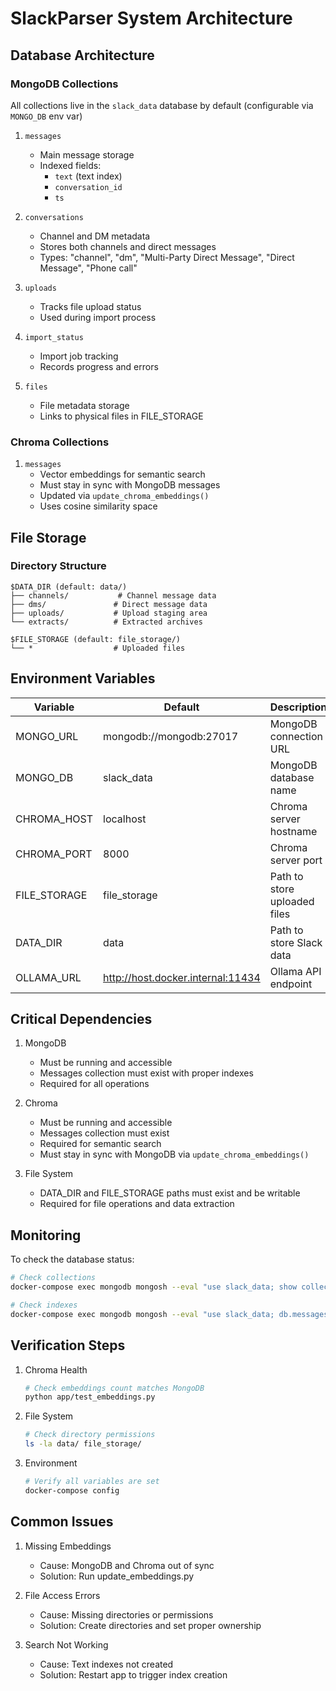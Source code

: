 # SlackParser System Architecture

## Database Architecture

### MongoDB Collections
All collections live in the `slack_data` database by default (configurable via `MONGO_DB` env var)

1. `messages`
   - Main message storage
   - Indexed fields:
     - `text` (text index)
     - `conversation_id` 
     - `ts`

2. `conversations`
   - Channel and DM metadata
   - Stores both channels and direct messages
   - Types: "channel", "dm", "Multi-Party Direct Message", "Direct Message", "Phone call"

3. `uploads`
   - Tracks file upload status
   - Used during import process

4. `import_status`
   - Import job tracking
   - Records progress and errors

5. `files`
   - File metadata storage
   - Links to physical files in FILE_STORAGE

### Chroma Collections

1. `messages`
   - Vector embeddings for semantic search
   - Must stay in sync with MongoDB messages
   - Updated via `update_chroma_embeddings()`
   - Uses cosine similarity space

## File Storage

### Directory Structure

```
$DATA_DIR (default: data/)
├── channels/           # Channel message data
├── dms/               # Direct message data  
├── uploads/           # Upload staging area
└── extracts/          # Extracted archives

$FILE_STORAGE (default: file_storage/)
└── *                  # Uploaded files
```

## Environment Variables

| Variable | Default | Description |
|----------|---------|-------------|
| MONGO_URL | mongodb://mongodb:27017 | MongoDB connection URL |
| MONGO_DB | slack_data | MongoDB database name |
| CHROMA_HOST | localhost | Chroma server hostname |
| CHROMA_PORT | 8000 | Chroma server port |
| FILE_STORAGE | file_storage | Path to store uploaded files |
| DATA_DIR | data | Path to store Slack data |
| OLLAMA_URL | http://host.docker.internal:11434 | Ollama API endpoint |

## Critical Dependencies

1. MongoDB
   - Must be running and accessible
   - Messages collection must exist with proper indexes
   - Required for all operations

2. Chroma
   - Must be running and accessible
   - Messages collection must exist
   - Required for semantic search
   - Must stay in sync with MongoDB via `update_chroma_embeddings()`

3. File System
   - DATA_DIR and FILE_STORAGE paths must exist and be writable
   - Required for file operations and data extraction

## Monitoring

To check the database status:

```bash
# Check collections
docker-compose exec mongodb mongosh --eval "use slack_data; show collections"

# Check indexes
docker-compose exec mongodb mongosh --eval "use slack_data; db.messages.getIndexes()"
```

## Verification Steps

1. Chroma Health
   ```bash
   # Check embeddings count matches MongoDB
   python app/test_embeddings.py
   ```

2. File System
   ```bash
   # Check directory permissions
   ls -la data/ file_storage/
   ```

3. Environment
   ```bash
   # Verify all variables are set
   docker-compose config
   ```

## Common Issues

1. Missing Embeddings
   - Cause: MongoDB and Chroma out of sync
   - Solution: Run update_embeddings.py

2. File Access Errors
   - Cause: Missing directories or permissions
   - Solution: Create directories and set proper ownership

3. Search Not Working
   - Cause: Text indexes not created
   - Solution: Restart app to trigger index creation
